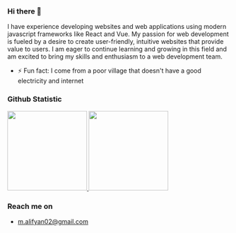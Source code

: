 ### Hi there 👋

I have experience developing websites and web applications using modern javascript frameworks like React and Vue. My passion for web development is fueled by a desire to create user-friendly, intuitive websites that provide value to users. I am eager to continue learning and growing in this field and am excited to bring my skills and enthusiasm to a web development team.

<!--- 🔭 I’m currently working on SOCA AI as a Web Developer Intern
<!--🌱 I’m currently learning Machine Learning on Bangkit Academy 2023 -->
<!-- - 👯 I’m looking to collaborate on ... -->
<!-- - 🤔 I’m looking for help with ... -->
<!-- - 💬 Ask me about ... -->
<!-- - 📫 How to reach me: ... -->
<!-- - 😄 Pronouns: ... -->
- ⚡ Fun fact: I come from a poor village that doesn't have a good electricity and internet

### Github Statistic
<p align="left">
<a href="https://github.com/genzo0">
  <img height="180em" src="https://github-readme-stats-eight-theta.vercel.app/api?username=genzo0&show_icons=true&theme=algolia&include_all_commits=true&count_private=true"/>
  <img height="180em" src="https://github-readme-stats-eight-theta.vercel.app/api/top-langs/?username=genzo0&layout=compact&langs_count=8&theme=algolia"/>
</a>
</p>

### Reach me on
- m.alifyan02@gmail.com


